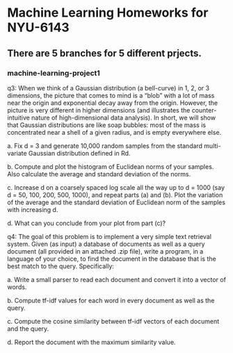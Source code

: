 #  Machine Learning Homeworks for NYU-6143 
## There are 5 branches for 5 different prjects.





### machine-learning-project1

q3:
When we think of a Gaussian distribution (a bell-curve) in 1, 2, or 3 dimensions, the picture that comes to mind is a “blob” with a lot of mass near the origin and exponential decay away from the origin. However, the picture is very different in higher dimensions (and illustrates the counter-intuitive nature of high-dimensional data analysis). In short, we will show that Gaussian distributions are like soap bubbles: most of the mass is concentrated near a shell of a given radius, and is empty everywhere else.


a. Fix d = 3 and generate 10,000 random samples from the standard multi-variate Gaussian distribution defined in Rd.

b. Compute and plot the histogram of Euclidean norms of your samples. Also calculate the average and standard deviation of the norms.

c. Increase d on a coarsely spaced log scale all the way up to d = 1000 (say d = 50, 100, 200, 500, 1000), and repeat parts (a) and (b). Plot the variation of the average and the standard deviation of Euclidean norm of the samples with increasing d.

d. What can you conclude from your plot from part (c)?


q4: The goal of this problem is to implement a very simple text retrieval system. Given (as input) a database of documents as well as a query document (all provided in an attached .zip file), write a program, in a language of your choice, to find the document in the database that is the best match to the query. Specifically:

a. Write a small parser to read each document and convert it into a vector of words.

b. Compute tf-idf values for each word in every document as well as the query.

c. Compute the cosine similarity between tf-idf vectors of each document and the query.

d. Report the document with the maximum similarity value.
